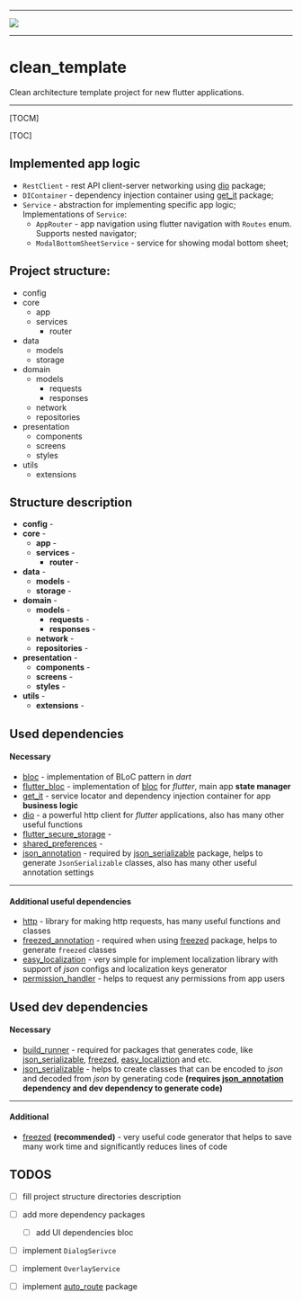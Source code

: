 ___
![](https://upload.wikimedia.org/wikipedia/commons/thumb/4/44/Google-flutter-logo.svg/2560px-Google-flutter-logo.svg.png)
___
# clean_template

Clean architecture template project for new flutter applications.
___
[TOCM]

[TOC]

## Implemented app logic

+ `RestClient` - rest API client-server networking using [dio](https://pub.dev/packages/dio) package;
+ `DIContainer` - dependency injection container using [get_it](https://pub.dev/packages/get_it) package;
+ `Service` - abstraction for implementing specific app logic;
  Implementations of `Service`:
  + `AppRouter` -  app navigation using flutter navigation with ``Routes`` enum. Supports nested navigator;
  + `ModalBottomSheetService` - service for showing modal bottom sheet;

## Project structure:

+ config
+ core
  + app
  + services
    + router
+ data
  + models
  + storage
+ domain
  + models
    + requests
    + responses
  + network
  + repositories
+ presentation
  + components
  + screens
  + styles
+ utils
  + extensions

## Structure description

+ **config** -
+ **core** -
  + **app** -
  + **services** -
    + **router** -
+ **data** -
  + **models** -
  + **storage** -
+ **domain** -
  + **models** -
    + **requests** -
    + **responses** -
  + **network** -
  + **repositories** -
+ **presentation** -
  + **components** -
  + **screens** -
  + **styles** -
+ **utils** -
  + **extensions** -

## Used dependencies

#### Necessary
- [bloc](https://pub.dev/packages/bloc) - implementation of BLoC pattern in *dart*
- [flutter_bloc]() - implementation of [bloc](https://pub.dev/packages/bloc) for *flutter*, main app **state manager**
- [get_it](https://pub.dev/packages/get_it) - service locator and dependency injection container for app **business logic**
- [dio]() - a powerful http client for *flutter* applications, also has many other useful functions
- [flutter_secure_storage]() -
- [shared_preferences]() -
- [json_annotation](https://pub.dev/packages/json_annotation) - required by [json_serializable](https://pub.dev/packages/json_serializable) package, helps to generate `JsonSerializable` classes, also has many other useful annotation settings
___

#### Additional useful dependencies
- [http](https://pub.dev/packages/http) - library for making http requests, has many useful functions and classes
- [freezed_annotation](https://pub.dev/packages/freezed_annotation) - required when using [freezed](https://pub.dev/packages/freezed) package, helps to generate `freezed` classes
- [easy_localization](https://pub.dev/packages/easy_localization) - very simple for implement localization library with support of *json* configs and localization keys generator
- [permission_handler](https://pub.dev/packages/permission_handler) - helps to request any permissions from app users

## Used dev dependencies

#### Necessary
- [build_runner](https://pub.dev/packages/build_runner) - required for packages that generates code, like [json_serializable](), [freezed](https://pub.dev/packages/freezed), [easy_localiztion](https://pub.dev/packages/easy_localization) and etc.
- [json_serializable](https://pub.dev/packages/json_serializable) - helps to create classes that can be encoded to *json* and decoded from *json* by generating code **(requires [json_annotation](https://pub.dev/packages/json_annotation) dependency and dev  dependency to generate code)**
___
#### Additional
- [freezed](https://pub.dev/packages/freezed) **(recommended)** - very useful code generator that helps to save many work time and significantly reduces lines of code

## TODOS

- [ ] fill project structure directories description
- [ ] add more dependency packages
  - [ ] add UI dependencies bloc
- [ ] implement `DialogSerivce`
- [ ] implement `OverlayService`
- [ ] implement [auto_route](https://pub.dev/packages/auto_route) package 

